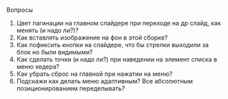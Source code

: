 Вопросы

1. Цвет пагинации на главном слайдере при переходе на др слайд, как менять (и надо ли?)?
2. Как вставлять изображение на фон в этой сборке?
3. Как пофиксить кнопки на слайдере, что бы стрелки выходили за блок но были видимыми?
4. Как сделать точки (и надо ли?) при наведении на элемент списка в меню хедера?
5. Как убрать сброс на главной при нажатии на меню?
6. Подскажи как делать меню адаптивным? Все абсолютным позиционированием переделывать?
